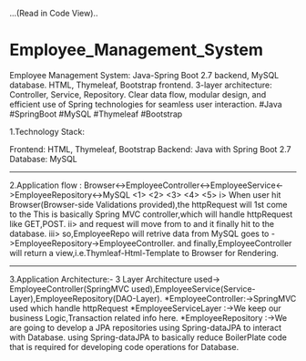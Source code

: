 ...(Read in Code View)..

# Employee_Management_System
Employee Management System: Java-Spring Boot 2.7 backend, MySQL database. HTML, Thymeleaf, Bootstrap frontend.
3-layer architecture: Controller, Service, Repository. Clear data flow, modular design,
and efficient use of Spring technologies for seamless user interaction. #Java #SpringBoot #MySQL #Thymeleaf #Bootstrap

1.Technology Stack:

Frontend: HTML, Thymeleaf, Bootstrap
Backend: Java with Spring Boot 2.7
Database: MySQL
****************************************************************************************************
2.Application flow :
     Browser<->EmployeeController<->EmployeeService<->EmployeeRepository<->MySQL
       <1>            <2>                       <3>              <4>          <5>
i> When user hit Browser(Browser-side Validations provided),the httpRequest will 1st come to the <EmployeeController> 
   This is basically Spring MVC controller,which will handle httpRequest like GET,POST.
ii> and request will move from <EmployeeService> to <EmployeeRepository>and it finally hit to the database.
iii> so,EmployeeRepo will retrive data from MySQL goes to ->EmployeeRepository->EmployeeController.
    and finally,EmployeeController will return a view,i.e.Thymleaf-Html-Template to Browser 
    for Rendering.
******************************************************************************************************   
3.Application Architecture:-
  3 Layer Architecture used-> EmployeeController(SpringMVC used),EmployeeService(Service-Layer),EmployeeRepository(DAO-Layer). 
  *EmployeeController:->SpringMVC used which handle httpRequest
  *EmployeeServiceLayer :->We keep our business Logic,Transaction related info here.
  *EmployeeRepository :->We are going to develop a JPA repositories using Spring-dataJPA to interact with Database. 
                                using Spring-dataJPA to basically reduce BoilerPlate code that is required for
                                developing code operations for Database.
